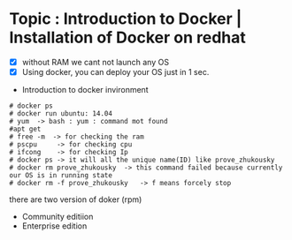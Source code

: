 # Topic : Introduction to Docker | Installation of Docker on redhat 

- [x] without RAM we cant not  launch any OS 
- [x] Using docker, you can deploy your OS just in 1 sec.
* Introduction to docker invironment 
```
# docker ps 
# docker run ubuntu: 14.04
# yum  -> bash : yum : command mot found 
#apt get 
# free -m  -> for checking the ram 
# pscpu     -> for checking cpu 
# ifcong    -> for checking Ip
# docker ps -> it will all the unique name(ID) like prove_zhukousky
# docker rm prove_zhukousky  -> this command failed because currently our OS is in running state 
# docker rm -f prove_zhukousky   -> f means forcely stop

```
there are two version of doker (rpm)
* Community editiion 
* Enterprise edition 
